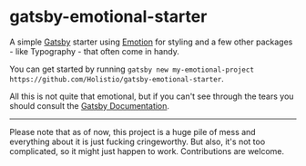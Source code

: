 # gatsby-emotional-starter

A simple [Gatsby](https://github.com/gatsbyjs/gatsby) starter using [Emotion](https://emotion.sh) for styling and a few other packages - like Typography - that often come in handy.

You can get started by running `gatsby new my-emotional-project https://github.com/Holistio/gatsby-emotional-starter`.

All this is not quite that emotional, but if you can't see through the tears you should consult the [Gatsby Documentation](https://www.gatsbyjs.org/docs/).

***

Please note that as of now, this project is a huge pile of mess and everything about it is just fucking cringeworthy. But also, it's not too complicated, so it might just happen to work. Contributions are welcome.